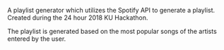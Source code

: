 A playlist generator which utilizes the Spotify API to generate a playlist. Created during the 24 hour 2018 KU Hackathon.

The playlist is generated based on the most popular songs of the artists entered by the user.